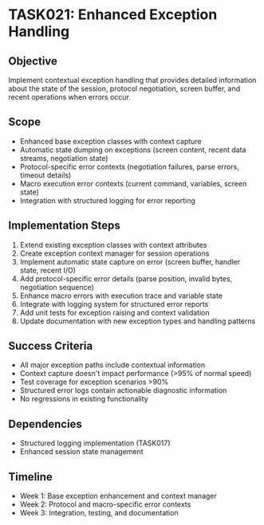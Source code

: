 # TASK021: Enhanced Exception Handling

## Objective
Implement contextual exception handling that provides detailed information about the state of the session, protocol negotiation, screen buffer, and recent operations when errors occur.

## Scope
- Enhanced base exception classes with context capture
- Automatic state dumping on exceptions (screen content, recent data streams, negotiation state)
- Protocol-specific error contexts (negotiation failures, parse errors, timeout details)
- Macro execution error contexts (current command, variables, screen state)
- Integration with structured logging for error reporting

## Implementation Steps
1. Extend existing exception classes with context attributes
2. Create exception context manager for session operations
3. Implement automatic state capture on error (screen buffer, handler state, recent I/O)
4. Add protocol-specific error details (parse position, invalid bytes, negotiation sequence)
5. Enhance macro errors with execution trace and variable state
6. Integrate with logging system for structured error reports
7. Add unit tests for exception raising and context validation
8. Update documentation with new exception types and handling patterns

## Success Criteria
- All major exception paths include contextual information
- Context capture doesn't impact performance (>95% of normal speed)
- Test coverage for exception scenarios >90%
- Structured error logs contain actionable diagnostic information
- No regressions in existing functionality

## Dependencies
- Structured logging implementation (TASK017)
- Enhanced session state management

## Timeline
- Week 1: Base exception enhancement and context manager
- Week 2: Protocol and macro-specific error contexts
- Week 3: Integration, testing, and documentation
